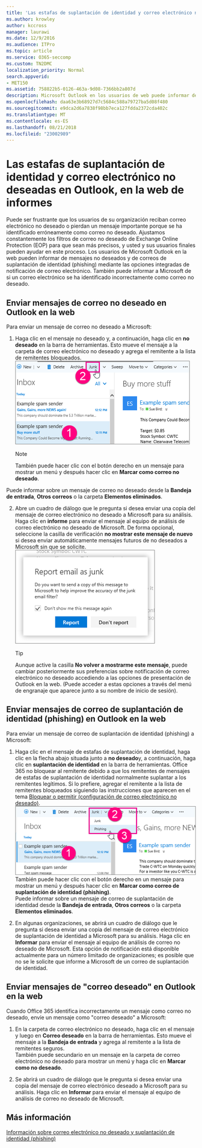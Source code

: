 ```yaml
---
title: 'Las estafas de suplantación de identidad y correo electrónico no deseadas en Outlook, en la web de informes '
ms.author: krowley
author: kccross
manager: laurawi
ms.date: 12/9/2016
ms.audience: ITPro
ms.topic: article
ms.service: O365-seccomp
ms.custom: TN2DMC
localization_priority: Normal
search.appverid:
- MET150
ms.assetid: 758822b5-0126-463a-9d08-7366bb2a807d
description: Microsoft Outlook en los usuarios de web puede informar de correo no deseado (correo no deseado) y las estafas de suplantación de identidad mediante el uso de las opciones de notificación de correo integrado. También puede permitir que Microsoft sabe si un correo electrónico incorrectamente identificado como correo no deseado (correo no deseado).
ms.openlocfilehash: daa63e3b68927d7c5684c588a79727ba5d08f480
ms.sourcegitcommit: e9dca2d6a7838f98bb7eca127fdda2372cda402c
ms.translationtype: MT
ms.contentlocale: es-ES
ms.lasthandoff: 08/21/2018
ms.locfileid: "23002989"
---
```

# <a name="report-junk-email-and-phishing-scams-in-outlook-on-the-web"></a>Las estafas de suplantación de identidad y correo electrónico no deseadas en Outlook, en la web de informes 

Puede ser frustrante que los usuarios de su organización reciban correo electrónico no deseado o pierdan un mensaje importante porque se ha identificado erróneamente como correo no deseado. Ajustamos constantemente los filtros de correo no deseado de Exchange Online Protection (EOP) para que sean más precisos, y usted y sus usuarios finales pueden ayudar en este proceso. Los usuarios de Microsoft Outlook en la web pueden informar de mensajes no deseados y de correos de suplantación de identidad (phishing) mediante las opciones integradas de notificación de correo electrónico. También puede informar a Microsoft de si un correo electrónico se ha identificado incorrectamente como correo no deseado.
  
## <a name="submit-junk-messages-in-outlook-on-the-web"></a>Enviar mensajes de correo no deseado en Outlook en la web

Para enviar un mensaje de correo no deseado a Microsoft:
  
1. Haga clic en el mensaje no deseado y, a continuación, haga clic en **no deseado** en la barra de herramientas. Esto mueve el mensaje a la carpeta de correo electrónico no deseado y agrega el remitente a la lista de remitentes bloqueados.  ![Correo electrónico indicar es no deseado de Outlook en la web](media/a10ae792-aab6-4374-a041-6c3f732eb2e3.png)
  
    > [!NOTE]
    > También puede hacer clic con el botón derecho en un mensaje para mostrar un menú y después hacer clic en **Marcar como correo no deseado**. 
  
Puede informar sobre un mensaje de correo no deseado desde la **Bandeja de entrada**, **Otros correos** o la carpeta **Elementos eliminados**. 
  
2. Abre un cuadro de diálogo que le pregunta si desea enviar una copia del mensaje de correo electrónico no deseado a Microsoft para su análisis. Haga clic en **informe** para enviar el mensaje al equipo de análisis de correo electrónico no deseado de Microsoft. De forma opcional, seleccione la casilla de verificación **no mostrar este mensaje de nuevo** si desea enviar automáticamente mensajes futuros de no deseados a Microsoft sin que se solicite.  ![Informar a Microsoft de correo electrónico no deseado de Outlook en la web](media/e8d3a9f9-6eb6-4309-ba6d-643dffdb6a33.png)
  
    > [!TIP]
    > Aunque active la casilla **No volver a mostrarme este mensaje**, puede cambiar posteriormente sus preferencias sobre notificación de correo electrónico no deseado accediendo a las opciones de presentación de Outlook en la web. (Puede acceder a estas opciones a través del menú de engranaje que aparece junto a su nombre de inicio de sesión). 
  
## <a name="submit-phishing-scam-messages-in-outlook-on-the-web"></a>Enviar mensajes de correo de suplantación de identidad (phishing) en Outlook en la web

Para enviar un mensaje de correo de suplantación de identidad (phishing) a Microsoft:
  
1. Haga clic en el mensaje de estafas de suplantación de identidad, haga clic en la flecha abajo situada junto a **no deseado**y, a continuación, haga clic en **suplantación de identidad** en la barra de herramientas. Office 365 no bloquear al remitente debido a que los remitentes de mensajes de estafas de suplantación de identidad normalmente suplantar a los remitentes legítimos. Si lo prefiere, agregar el remitente a la lista de remitentes bloqueados siguiendo las instrucciones que aparecen en el tema [Bloquear o permitir (configuración de correo electrónico no deseado)](https://go.microsoft.com/fwlink/?LinkId=627572). ![Indicar un correo electrónico es un phishing en Outlook en el web](media/959bb577-341c-41ee-a159-e46600b2cf8a.png)</br>También puede hacer clic con el botón derecho en un mensaje para mostrar un menú y después hacer clic en **Marcar como correo de suplantación de identidad (phishing)**.</br>Puede informar sobre un mensaje de correo de suplantación de identidad desde la **Bandeja de entrada**, **Otros correos** o la carpeta **Elementos eliminados**. 
  
2. En algunas organizaciones, se abrirá un cuadro de diálogo que le pregunta si desea enviar una copia del mensaje de correo electrónico de suplantación de identidad a Microsoft para su análisis. Haga clic en **Informar** para enviar el mensaje al equipo de análisis de correo no deseado de Microsoft. Esta opción de notificación está disponible actualmente para un número limitado de organizaciones; es posible que no se le solicite que informe a Microsoft de un correo de suplantación de identidad. 
    
## <a name="submit-not-junk-messages-in-outlook-on-the-web"></a>Enviar mensajes de "correo deseado" en Outlook en la web

Cuando Office 365 identifica incorrectamente un mensaje como correo no deseado, envíe un mensaje como "correo deseado" a Microsoft:
  
1. En la carpeta de correo electrónico no deseado, haga clic en el mensaje y luego en **Correo deseado** en la barra de herramientas. Esto mueve el mensaje a la **Bandeja de entrada** y agrega al remitente a la lista de remitentes seguros.</br>También puede secundario en un mensaje en la carpeta de correo electrónico no deseado para mostrar un menú y haga clic en **Marcar como no deseado**. 
  
2. Se abrirá un cuadro de diálogo que le pregunta si desea enviar una copia del mensaje de correo electrónico deseado a Microsoft para su análisis. Haga clic en **Informar** para enviar el mensaje al equipo de análisis de correo no deseado de Microsoft. 
    
## <a name="for-more-information"></a>Más información

[Información sobre correo electrónico no deseado y suplantación de identidad (phishing)](https://go.microsoft.com/fwlink/p/?LinkId=270068)
  
  

